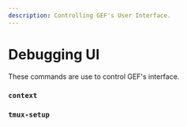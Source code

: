 ```yaml
---
description: Controlling GEF's User Interface.
---
```


# Debugging UI
These commands are use to control GEF's interface.

### `context`
### `tmux-setup`